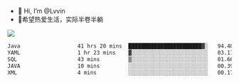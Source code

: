 - 👋 Hi, I’m @Lvvin
- 🍎希望热爱生活，实际半卷半躺
<!--
👀 I’m interested in ...
- 🌱 I’m currently learning ...
- 💞️ I’m looking to collaborate on ...
- 📫 How to reach me ...
->

<!---
Lvvin/Lvvin is a ✨ special ✨ repository because its `README.md` (this file) appears on your GitHub profile.
You can click the Preview link to take a look at your changes.

![Lvvin's GitHub stats](https://github-readme-stats.vercel.app/api?username=Lvvin&theme=default&show_icons=true&count_private=true)
--->

<a href="https://github.com/anuraghazra/github-readme-stats">
  <img align="center" src="https://github-readme-stats-lvvins-projects.vercel.app/api?username=Lvvin&theme=default&show_icons=true&count_private=true" />
</a>

<!--START_SECTION:waka-->

```txt
Java                  41 hrs 20 mins  ███████████████████████▓░   94.48 %
YAML                  1 hr 23 mins    ▓░░░░░░░░░░░░░░░░░░░░░░░░   03.17 %
SQL                   43 mins         ▒░░░░░░░░░░░░░░░░░░░░░░░░   01.66 %
JAVA                  10 mins         ░░░░░░░░░░░░░░░░░░░░░░░░░   00.39 %
XML                   4 mins          ░░░░░░░░░░░░░░░░░░░░░░░░░   00.17 %
```

<!--END_SECTION:waka-->


